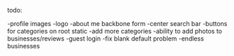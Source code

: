 todo:

-profile images
-logo
-about me backbone form
-center search bar
-buttons for categories on root static
-add more categories
-ability to add photos to businesses/reviews
-guest login
-fix blank default problem
-endless businesses
